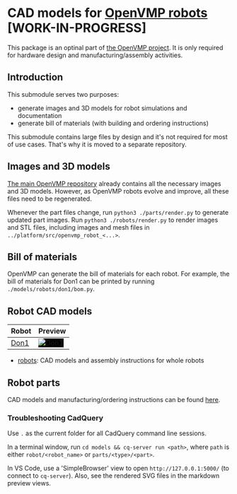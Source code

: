 # CAD models for [OpenVMP robots](https://github.com/openvmp/openvmp/) [WORK-IN-PROGRESS]

This package is an optinal part of [the OpenVMP project](https://github.com/openvmp/openvmp). It is only required for hardware design and manufacturing/assembly activities.

## Introduction

This submodule serves two purposes:

- generate images and 3D models for robot simulations and documentation
- generate bill of materials (with building and ordering instructions)

This submodule contains large files by design
and it's not required for most of use cases.
That's why it is moved to a separate repository.

## Images and 3D models

[The main OpenVMP repository](https://github.com/openvmp/openvmp/)
already contains all the necessary images and 3D models.
However, as OpenVMP robots evolve and improve,
all these files need to be regenerated.

Whenever the part files change, run `python3 ./parts/render.py`
to generate updated part images. Run `python3 ./robots/render.py`
to render images and STL files, including images and mesh files in `../platform/src/openvmp_robot_<...>`.

## Bill of materials

OpenVMP can generate the bill of materials for each robot.
For example, the bill of materials for Don1 can be printed
by running `./models/robots/don1/bom.py`.

## Robot CAD models

| Robot                    | Preview                                                                                          |
| ------------------------ | ------------------------------------------------------------------------------------------------ |
| [Don1](./don1/README.md) | <img alt="Don1" style="background-color: black;" src="./generated_files/robots/don1/robot.svg"/> |

- [robots](./robots/README.md): CAD models and assembly instructions
for whole robots

## Robot parts

CAD models and manufacturing/ordering instructions can be found [here](./parts/README.md).

### Troubleshooting CadQuery

Use `.` as the current folder for all CadQuery command line sessions.

In a terminal window, run `cd models && cq-server run <path>`,
where `path` is either `robot/<robot_name>` or `parts/<type>/<part>`.

In VS Code, use a 'SimpleBrowser' view to open `http://127.0.0.1:5000/`
(to connect to `cq-server`).
Also, see the rendered SVG files in the markdown preview views.
